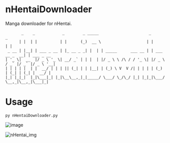 # nHentaiDownloader
Manga downloader for nHentai.

```
       _    _            _        _ _____                      _                 _           
      | |  | |          | |      (_)  __ \                    | |               | |                 
 _ __ | |__| | ___ _ __ | |_ __ _ _| |  | | _____      ___ __ | | ___   __ _  __| | ___ _ __ 
| '_ \|  __  |/ _ \ '_ \| __/ _` | | |  | |/ _ \ \ /\ / / '_ \| |/ _ \ / _` |/ _` |/ _ \ '__|
| | | | |  | |  __/ | | | || (_| | | |__| | (_) \ V  V /| | | | | (_) | (_| | (_| |  __/ |   
|_| |_|_|  |_|\___|_| |_|\__\__,_|_|_____/ \___/ \_/\_/ |_| |_|_|\___/ \__,_|\__,_|\___|_|   
```
# Usage
```
py nHentaiDownloader.py
```
![image](https://user-images.githubusercontent.com/43085343/114311737-822b4800-9b22-11eb-9c03-ac3ba0e2682c.png)

![nHentai_img](https://static.nhentai.net/img/logo.090da3be7b51.svg)
